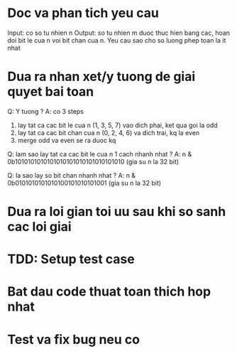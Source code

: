 # Doc va phan tich yeu cau
Input: co so tu nhien n
Output: so tu nhien m duoc thuc hien bang cac, hoan doi bit le cua n voi bit chan cua n. Yeu cau sao cho so luong phep toan la it nhat

# Dua ra nhan xet/y tuong de giai quyet bai toan
Q: Y tuong ?
A: co 3 steps
1. lay tat ca cac bit le cua n (1, 3, 5, 7) vao dich phai, ket qua goi la odd
2. lay tat ca cac bit chan cua n (0, 2, 4, 6) va dich trai, kq la even
3. merge odd va even se ra duoc kq


Q: lam sao lay tat ca cac bit le cua n 1 cach nhanh nhat ?
A: n & 0b1010101010101010101010101010101010 (gia su n la 32 bit)

Q: la sao lay so bit chan nhanh nhat ?
A: n & 0b0101010101010100101010101001 (gia su n la 32 bit)

# Dua ra loi gian toi uu sau khi so sanh cac loi giai

# TDD: Setup test case

# Bat dau code thuat toan thich hop nhat

# Test va fix bug neu co